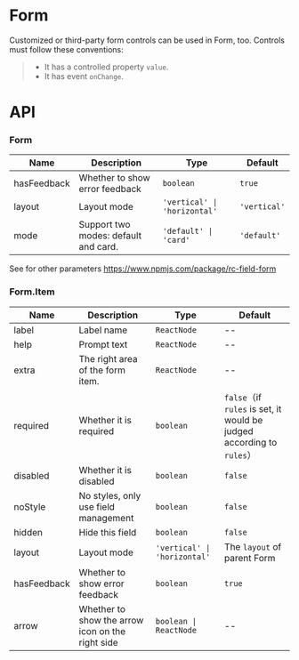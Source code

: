 # Form

<code src="./demos/demo1.tsx"></code>
<code src="./demos/demo2.tsx"></code>
<code src="./demos/demo3.tsx"></code>

Customized or third-party form controls can be used in Form, too. Controls must follow these conventions:

> - It has a controlled property `value`.
> - It has event `onChange`.

<code src="./demos/demo4.tsx"></code>

# API

### Form

| Name        | Description                          | Type                         | Default      |
| ----------- | ------------------------------------ | ---------------------------- | ------------ |
| hasFeedback | Whether to show error feedback       | `boolean`                    | `true`       |
| layout      | Layout mode                          | `'vertical' \| 'horizontal'` | `'vertical'` |
| mode        | Support two modes: default and card. | `'default' \| 'card'`        | `'default'`  |

See for other parameters https://www.npmjs.com/package/rc-field-form

### Form.Item

| Name        | Description                                      | Type                         | Default                                                               |
| ----------- | ------------------------------------------------ | ---------------------------- | --------------------------------------------------------------------- |
| label       | Label name                                       | `ReactNode`                  | --                                                                    |
| help        | Prompt text                                      | `ReactNode`                  | --                                                                    |
| extra       | The right area of the form item.                 | `ReactNode`                  | --                                                                    |
| required    | Whether it is required                           | `boolean`                    | `false`（if `rules` is set, it would be judged according to `rules`） |
| disabled    | Whether it is disabled                           | `boolean`                    | `false`                                                               |
| noStyle     | No styles, only use field management             | `boolean`                    | `false`                                                               |
| hidden      | Hide this field                                  | `boolean`                    | `false`                                                               |
| layout      | Layout mode                                      | `'vertical' \| 'horizontal'` | The `layout` of parent Form                                           |
| hasFeedback | Whether to show error feedback                   | `boolean`                    | `true`                                                                |
| arrow       | Whether to show the arrow icon on the right side | `boolean \| ReactNode`       | --                                                                    |
